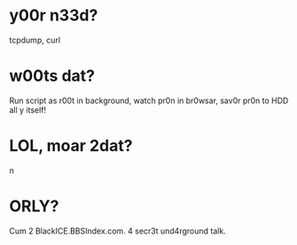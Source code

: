 # y00r n33d?
tcpdump, curl

# w00ts dat?
Run script as r00t in background, watch pr0n in br0wsar, sav0r pr0n to HDD all y itself!

# LOL, moar 2dat?
n

# ORLY?
Cum 2 BlackICE.BBSIndex.com. 4 secr3t und4rground talk.
